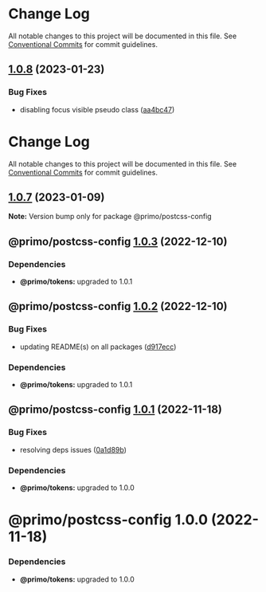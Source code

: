 # Change Log

All notable changes to this project will be documented in this file. See
[Conventional Commits](https://conventionalcommits.org) for commit guidelines.

## [1.0.8](https://github.com/primodesignsystem/primo/compare/@primo/postcss-config@1.0.7...@primo/postcss-config@1.0.8) (2023-01-23)

### Bug Fixes

- disabling focus visible pseudo class
  ([aa4bc47](https://github.com/primodesignsystem/primo/commit/aa4bc47bd17892389b5dcacfaef233fa8dde12ae))

# Change Log

All notable changes to this project will be documented in this file. See
[Conventional Commits](https://conventionalcommits.org) for commit guidelines.

## [1.0.7](https://github.com/primodesignsystem/primo/compare/@primo/postcss-config@1.0.3...@primo/postcss-config@1.0.7) (2023-01-09)

**Note:** Version bump only for package @primo/postcss-config

## @primo/postcss-config [1.0.3](https://github.com/primo-design-system/primo/compare/@primo/postcss-config@1.0.2...@primo/postcss-config@1.0.3) (2022-12-10)

### Dependencies

- **@primo/tokens:** upgraded to 1.0.1

## @primo/postcss-config [1.0.2](https://github.com/primo-design-system/primo/compare/@primo/postcss-config@1.0.1...@primo/postcss-config@1.0.2) (2022-12-10)

### Bug Fixes

- updating README(s) on all packages
  ([d917ecc](https://github.com/primo-design-system/primo/commit/d917ecc70242577a1f3bf1335ba9ee4b63a579c2))

### Dependencies

- **@primo/tokens:** upgraded to 1.0.1

## @primo/postcss-config [1.0.1](https://github.com/primo-design-system/primo/compare/@primo/postcss-config@1.0.0...@primo/postcss-config@1.0.1) (2022-11-18)

### Bug Fixes

- resolving deps issues
  ([0a1d89b](https://github.com/primo-design-system/primo/commit/0a1d89b2f9989cbf3aa700d38a2fd60b09c5da5f))

### Dependencies

- **@primo/tokens:** upgraded to 1.0.0

# @primo/postcss-config 1.0.0 (2022-11-18)

### Dependencies

- **@primo/tokens:** upgraded to 1.0.0
